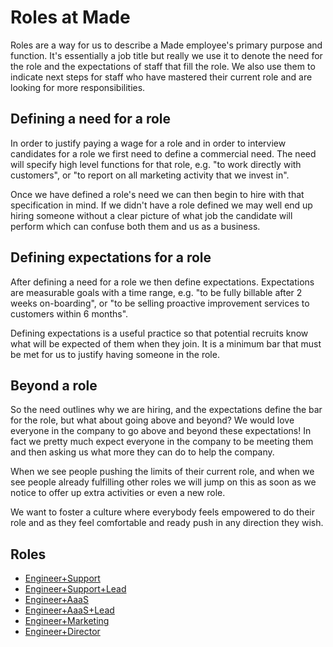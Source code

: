# Roles at Made

Roles are a way for us to describe a Made employee's primary purpose and
function. It's essentially a job title but really we use it to denote the need
for the role and the expectations of staff that fill the role. We also use them
to indicate next steps for staff who have mastered their current role and are
looking for more responsibilities.

## Defining a need for a role

In order to justify paying a wage for a role and in order to interview
candidates for a role we first need to define a commercial need. The need will
specify high level functions for that role, e.g. "to work directly with customers",
or "to report on all marketing activity that we invest in".

Once we have defined a role's need we can then begin to hire with that
specification in mind. If we didn't have a role defined we may well end up
hiring someone without a clear picture of what job the candidate will perform
which can confuse both them and us as a business.

## Defining expectations for a role

After defining a need for a role we then define expectations. Expectations are
measurable goals with a time range, e.g. "to be fully billable after 2 weeks
on-boarding", or "to be selling proactive improvement services to customers
within 6 months".

Defining expectations is a useful practice so that potential recruits know what
will be expected of them when they join. It is a minimum bar that must be met
for us to justify having someone in the role.

## Beyond a role

So the need outlines why we are hiring, and the expectations define the bar for
the role, but what about going above and beyond? We would love everyone in the
company to go above and beyond these expectations! In fact we pretty much expect
everyone in the company to be meeting them and then asking us what more they can
do to help the company.

When we see people pushing the limits of their current role, and when we see
people already fulfilling other roles we will jump on this as soon as we notice
to offer up extra activities or even a new role.

We want to foster a culture where everybody feels empowered to do their role and
as they feel comfortable and ready push in any direction they wish.

## Roles

* [Engineer+Support](engineer.md#engineersupport)
* [Engineer+Support+Lead](engineer.md#engineersupportlead)
* [Engineer+AaaS](engineer.md#engineeraaas)
* [Engineer+AaaS+Lead](engineer.md#engineeraaaslead)
* [Engineer+Marketing](engineer.md#engineermarketing)
* [Engineer+Director](engineer.md#engineerdirector)
